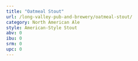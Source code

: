 ```yaml
---
title: "Oatmeal Stout"
url: /long-valley-pub-and-brewery/oatmeal-stout/
category: North American Ale
style: American-Style Stout
abv: 0
ibu: 0
srm: 0
upc: 0
---
```


